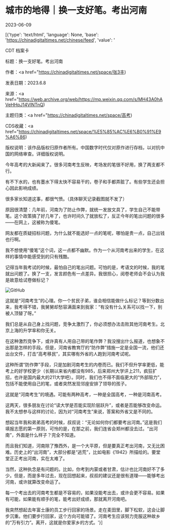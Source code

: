 # 城市的地得｜换一支好笔。考出河南

2023-06-09

[{'type': 'text/html', 'language': None, 'base': 'https://chinadigitaltimes.net/chinese/feed', 'value': '

CDT 档案卡

标题：换一支好笔。考出河南

作者：<a href="https://chinadigitaltimes.net/space/张3丰)

发表日期：2023.6.8

来源：<a href="https://web.archive.org/web/https://mp.weixin.qq.com/s/MH43A0hAVeHHpJ14VlNTnQ)

主题归类：<a href="https://chinadigitaltimes.net/space/高考)

CDS收藏：<a href="https://chinadigitaltimes.net/space/%E5%85%AC%E6%B0%91%E9%A6%86)

版权说明：该作品版权归原作者所有。中国数字时代仅对原作进行存档，以对抗中国的网络审查。详细版权说明。





今年高考的大新闻来了。很多河南考生反映，考场发的笔很不好用，换了两支都不行。

有不下水的，也有墨水下得太快不容易干的，卷子和手都弄脏了。有些学生还会担心因此影响成绩。

很多家长知道这事，都很气愤。（具体聊天记录截图就不发了）

原因很清楚：几年前，河南为了防止作弊，就统一发放文具了，学生自己不能带笔。这个政策搞了好几年了，也许时间久了就放松了，反正今年的笔出问题的很多——在网上，这被称为傻笔。

网友都在质疑招标问题，为什么就不能选好一点的笔呢，哪怕是贵一点，自己出钱也行啊。

我不想使用“傻笔”这个词，这一点都不幽默。作为一个从河南考出来的学生，在这样的事情中能感受到的只有残酷。

记得当年我考试的时候，最怕自己的笔出问题。可怕的是，考语文的时候，我的笔就出问题了。换了一支，发言颜色有一点差异。我很担心，阅卷老师会不会认为我是故意给试卷做标记？

![GitHub](https://chinadigitaltimes.net/chinese/files/2023/06/post-696965-6482a662b0a04.)

这就是“河南考生”的心理。你一个贫民子弟，谁会相信能做什么标记？等到分数出来，我考得不错，我舅舅却愁容满面来到我家：“有没有什么关系可以找一下，别被人顶替了呀。”

我们总是从自己身上找问题，竞争太激烈了，你必须想办法击败其他河南考生。北京上海的升学率和你无关。

在这种激烈竞争下，或许真有人用自己带的笔作弊？我没搜出什么报道，也想象不出那是怎样的手段。但是，河南省教育厅的“防作弊”措施一定是全国一流，他们还出台文件，打击“高考移民”，其实哪有外省的人跑到河南考试呢。

这种所谓“防作弊”手段，只是加剧河南考生的内卷而已。我们不但升学率更低，能考上的好学校更少（长期以来省内都没有985，后来郑州大学评上211，疯狂扩招，也许是国内最大的211大学吧）。同时，我们也不得不面临更大的“外部阻力”，包括不能使用自己的笔，或者突然发现邻座安排了领导的孩子。

这就是“河南考生”的境遇。可能有两种高考，一种是全国高考，一种是河南高考。

这两天，很多朋友在讨论“读大学是否能实现阶层跃升”，或者是否能够改变命运。我不太想参与这样的讨论，因为对“河南考生”来说，答案和外省又是不同的。

想起当年我和弟弟高考的时候，叔叔说：“无论如何你们都要考出河南。”这是我们填报志愿的第一原则，可怜的是，在那之前，我们连省会郑州都没去过。“出河南”，外面是什么样子？完全不知道。

而且我们知道，河南除了豫西外，是一个大平原，但是要真正考出河南，又无比困难。历史上的“出河南”，大部分都是“逃荒”，比如电影《1942》所描绘的。要堂堂正正考出河南，实在太难了。

当然，这种执念是有问题的。比如，你考到内蒙或者甘肃，估计也比河南好不了多少。但是，而是多年过去，现在回想起来，叔叔的建议还是很有道理——能够考出河南，或许就算改变命运了。

每一个考出去的河南考生都是不容易的，如果没能考出去，或许会更不容易。如果有可能，如果能有顺手的笔，能考出好成绩，那就离开河南吧。

我突然想起去年富士康的员工步行回家的场景。走在麦田里，脚下松软，这会让脚步沉重。他们要步行回家，这个方向可能错了。河南考生应该努力克服这种故乡的“万有引力”。离开，这就是你爱家乡的方式。'}]